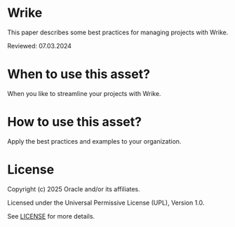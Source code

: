 # Wrike

This paper describes some best practices for managing projects with Wrike.

Reviewed: 07.03.2024

# When to use this asset?

When you like to streamline your projects with Wrike.

# How to use this asset?

Apply the best practices and examples to your organization.

# License

Copyright (c) 2025 Oracle and/or its affiliates.

Licensed under the Universal Permissive License (UPL), Version 1.0.

See [LICENSE](https://github.com/oracle-devrel/technology-engineering/blob/main/LICENSE) for more details.
